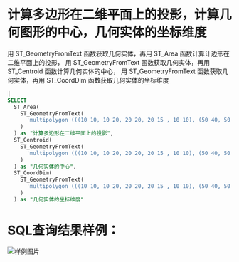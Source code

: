 # 计算多边形在二维平面上的投影，计算几何图形的中心，几何实体的坐标维度

用 ST_GeometryFromText 函数获取几何实体，再用 ST_Area 函数计算计边形在二维平面上的投影，
用 ST_GeometryFromText 函数获取几何实体，再用 ST_Centroid 函数计算几何实体的中心，
用 ST_GeometryFromText 函数获取几何实体，再用 ST_CoordDim 函数获取几何实体的坐标维度





```SQL
|
SELECT
  ST_Area(
    ST_GeometryFromText(
      'multipolygon (((10 10, 10 20, 20 20, 20 15 , 10 10), (50 40, 50 50, 60 50, 60 40, 50 40)))'
    )
  ) as "计算多边形在二维平面上的投影",
  ST_Centroid(
    ST_GeometryFromText(
      'multipolygon (((10 10, 10 20, 20 20, 20 15 , 10 10), (50 40, 50 50, 60 50, 60 40, 50 50)))'
    )
  ) as "几何实体的中心",
  ST_CoordDim(
    ST_GeometryFromText(
      'multipolygon (((10 10, 10 20, 20 20, 20 15 , 10 10), (50 40, 50 50, 60 50, 60 40, 50 50)))'
    )
  ) as "几何实体的坐标维度"
```

# SQL查询结果样例：

![样例图片](https://img.alicdn.com/tfs/TB1K_AJecVl614jSZKPXXaGjpXa-666-394.png)